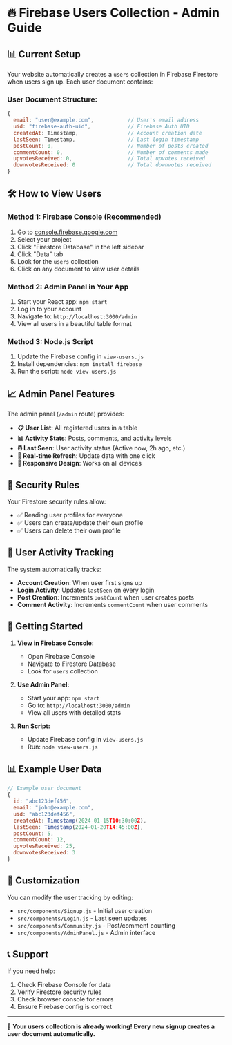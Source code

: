 # 🔥 Firebase Users Collection - Admin Guide

## 📊 **Current Setup**

Your website automatically creates a `users` collection in Firebase Firestore when users sign up. Each user document contains:

### **User Document Structure:**
```javascript
{
  email: "user@example.com",           // User's email address
  uid: "firebase-auth-uid",            // Firebase Auth UID
  createdAt: Timestamp,                // Account creation date
  lastSeen: Timestamp,                 // Last login timestamp
  postCount: 0,                        // Number of posts created
  commentCount: 0,                     // Number of comments made
  upvotesReceived: 0,                  // Total upvotes received
  downvotesReceived: 0                 // Total downvotes received
}
```

## 🛠️ **How to View Users**

### **Method 1: Firebase Console (Recommended)**
1. Go to [console.firebase.google.com](https://console.firebase.google.com)
2. Select your project
3. Click "Firestore Database" in the left sidebar
4. Click "Data" tab
5. Look for the `users` collection
6. Click on any document to view user details

### **Method 2: Admin Panel in Your App**
1. Start your React app: `npm start`
2. Log in to your account
3. Navigate to: `http://localhost:3000/admin`
4. View all users in a beautiful table format

### **Method 3: Node.js Script**
1. Update the Firebase config in `view-users.js`
2. Install dependencies: `npm install firebase`
3. Run the script: `node view-users.js`

## 📈 **Admin Panel Features**

The admin panel (`/admin` route) provides:

- **📋 User List**: All registered users in a table
- **📊 Activity Stats**: Posts, comments, and activity levels
- **⏰ Last Seen**: User activity status (Active now, 2h ago, etc.)
- **🔄 Real-time Refresh**: Update data with one click
- **📱 Responsive Design**: Works on all devices

## 🔐 **Security Rules**

Your Firestore security rules allow:
- ✅ Reading user profiles for everyone
- ✅ Users can create/update their own profile
- ✅ Users can delete their own profile

## 📝 **User Activity Tracking**

The system automatically tracks:
- **Account Creation**: When user first signs up
- **Login Activity**: Updates `lastSeen` on every login
- **Post Creation**: Increments `postCount` when user creates posts
- **Comment Activity**: Increments `commentCount` when user comments

## 🚀 **Getting Started**

1. **View in Firebase Console:**
   - Open Firebase Console
   - Navigate to Firestore Database
   - Look for `users` collection

2. **Use Admin Panel:**
   - Start your app: `npm start`
   - Go to: `http://localhost:3000/admin`
   - View all users with detailed stats

3. **Run Script:**
   - Update Firebase config in `view-users.js`
   - Run: `node view-users.js`

## 📊 **Example User Data**

```javascript
// Example user document
{
  id: "abc123def456",
  email: "john@example.com",
  uid: "abc123def456",
  createdAt: Timestamp(2024-01-15T10:30:00Z),
  lastSeen: Timestamp(2024-01-20T14:45:00Z),
  postCount: 5,
  commentCount: 12,
  upvotesReceived: 25,
  downvotesReceived: 3
}
```

## 🔧 **Customization**

You can modify the user tracking by editing:
- `src/components/Signup.js` - Initial user creation
- `src/components/Login.js` - Last seen updates
- `src/components/Community.js` - Post/comment counting
- `src/components/AdminPanel.js` - Admin interface

## 📞 **Support**

If you need help:
1. Check Firebase Console for data
2. Verify Firestore security rules
3. Check browser console for errors
4. Ensure Firebase config is correct

---

**🎉 Your users collection is already working! Every new signup creates a user document automatically.**
